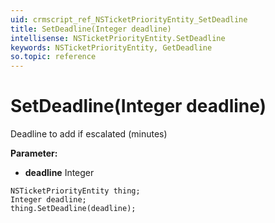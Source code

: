 ```yaml
---
uid: crmscript_ref_NSTicketPriorityEntity_SetDeadline
title: SetDeadline(Integer deadline)
intellisense: NSTicketPriorityEntity.SetDeadline
keywords: NSTicketPriorityEntity, GetDeadline
so.topic: reference
---
```


# SetDeadline(Integer deadline)

Deadline to add if escalated (minutes)

**Parameter:** 
* **deadline** Integer

```crmscript
NSTicketPriorityEntity thing;
Integer deadline;
thing.SetDeadline(deadline);
```

